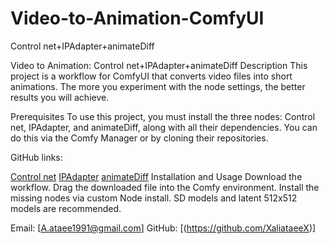# Video-to-Animation-ComfyUI
Control net+IPAdapter+animateDiff

Video to Animation: Control net+IPAdapter+animateDiff
Description
This project is a workflow for ComfyUI that converts video files into short animations. The more you experiment with the node settings, the better results you will achieve.

Prerequisites
To use this project, you must install the three nodes: Control net, IPAdapter, and animateDiff, along with all their dependencies. You can do this via the Comfy Manager or by cloning their repositories.

GitHub links:

[Control net](https://github.com/Fannovel16/comfyui_controlnet_aux)
[IPAdapter](https://github.com/cubiq/ComfyUI_IPAdapter_plus)
[animateDiff](https://github.com/guoyww/AnimateDiff)
Installation and Usage
Download the workflow.
Drag the downloaded file into the Comfy environment.
Install the missing nodes via custom Node install.
SD models and latent 512x512 models are recommended.

Email: [A.ataee1991@gmail.com]
GitHub: [(https://github.com/XaliataeeX)]
